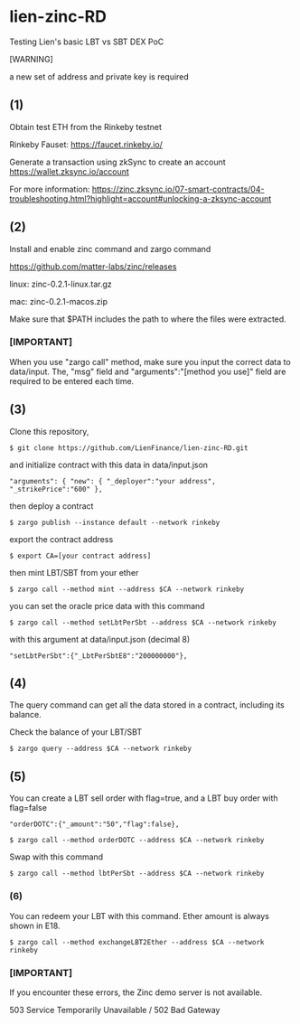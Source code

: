 # lien-zinc-RD

Testing Lien's basic LBT vs SBT DEX PoC 

[WARNING] 

 a new set of address and private key is required

## (1)
Obtain test ETH from the Rinkeby testnet 

Rinkeby Fauset: https://faucet.rinkeby.io/

Generate a transaction using zkSync to create an account https://wallet.zksync.io/account

For more information: https://zinc.zksync.io/07-smart-contracts/04-troubleshooting.html?highlight=account#unlocking-a-zksync-account

## (2)

Install and enable zinc command and zargo command

https://github.com/matter-labs/zinc/releases

linux: zinc-0.2.1-linux.tar.gz

mac: zinc-0.2.1-macos.zip

Make sure that $PATH includes the path to where the files were extracted.

### [IMPORTANT]
When you use "zargo call" method, make sure you input the correct data to data/input. The, "msg" field and "arguments":"[method you use]" field are  required to be entered each time.

## (3)

Clone this repository,

`$ git clone https://github.com/LienFinance/lien-zinc-RD.git`

and initialize contract with this data in data/input.json 

`
"arguments": { "new": { "_deployer":"your address", "_strikePrice":"600" },
`

then deploy a contract

`
$ zargo publish --instance default --network rinkeby
`

export the contract address

`$ export CA=[your contract address]`

then mint LBT/SBT from your ether

`$ zargo call --method mint --address $CA --network rinkeby`

you can set the oracle price data with this command

`$ zargo call --method setLbtPerSbt --address $CA --network rinkeby`

with this argument at data/input.json (decimal 8) 

`
"setLbtPerSbt":{"_LbtPerSbtE8":"200000000"},
`

## (4)

The query command can get all the data stored in a contract, including its balance.

Check the balance of your LBT/SBT

`$ zargo query --address $CA --network rinkeby`

## (5)

You can create a LBT sell order with flag=true, and a LBT buy order with flag=false

`
"orderDOTC":{"_amount":"50","flag":false},
`

`$ zargo call --method orderDOTC --address $CA --network rinkeby`

Swap with this command 

`$ zargo call --method lbtPerSbt --address $CA --network rinkeby`

### (6)

You can redeem your LBT with this command. Ether amount is always shown in E18.

`$ zargo call --method exchangeLBT2Ether --address $CA --network rinkeby`

### [IMPORTANT]

If you encounter these errors, the Zinc demo server is not available.

503 Service Temporarily Unavailable /
502 Bad Gateway

